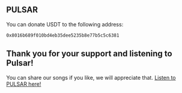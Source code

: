 ## PULSAR

You can donate USDT to the following address:

```
0x8016b689f010bd4eb35dee5235b8e77b5c5c6381
```

## Thank you for your support and listening to Pulsar!

You can share our songs if you like, we will appreciate that.
[Listen to PULSAR here!](https://audius.co/pulsarmg)

